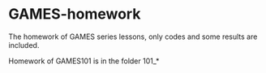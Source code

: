 # GAMES-homework
The homework of GAMES series lessons, only codes and some results are included.

Homework of GAMES101 is in the folder 101_*
